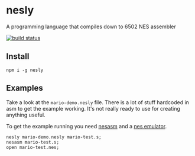 nesly
=====

A programming language that compiles down to 6502 NES assembler

[![build status](https://secure.travis-ci.org/emkay/nesly.png)](http://travis-ci.org/emkay/nesly)

## Install
`npm i -g nesly`

## Examples
Take a look at the `mario-demo.nesly` file. There is a lot of stuff hardcoded in asm to get the example working. It's not really ready to use for creating anything useful.

To get the example running you need [nesasm](http://www.nespowerpak.com/nesasm/) and a [nes emulator](https://duckduckgo.com/?q=nes+emulator).

```
nesly mario-demo.nesly mario-test.s;
nesasm mario-test.s;
open mario-test.nes;
```
